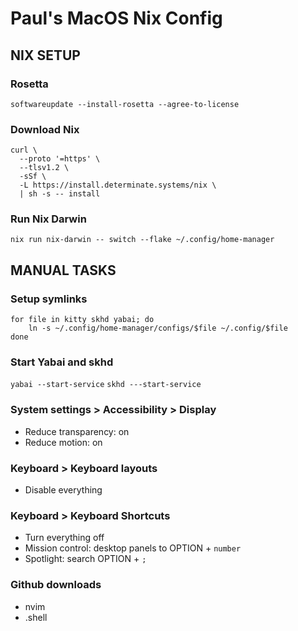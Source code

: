 # Paul's MacOS Nix Config

## NIX SETUP

### Rosetta

`softwareupdate --install-rosetta --agree-to-license`

### Download Nix

```
curl \
  --proto '=https' \
  --tlsv1.2 \
  -sSf \
  -L https://install.determinate.systems/nix \
  | sh -s -- install
```

### Run Nix Darwin

`nix run nix-darwin -- switch --flake ~/.config/home-manager`

## MANUAL TASKS

### Setup symlinks

```
for file in kitty skhd yabai; do
    ln -s ~/.config/home-manager/configs/$file ~/.config/$file
done
```

### Start Yabai and skhd

`yabai --start-service`
`skhd ---start-service`

### System settings > Accessibility > Display

* Reduce transparency: on
* Reduce motion: on

### Keyboard > Keyboard layouts

* Disable everything

### Keyboard > Keyboard Shortcuts

* Turn everything off
* Mission control: desktop panels to OPTION + `number`
* Spotlight: search OPTION + `;`


### Github downloads

* nvim
* .shell
